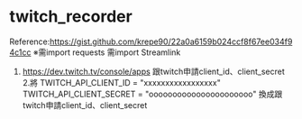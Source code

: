 # twitch_recorder
Reference:https://gist.github.com/krepe90/22a0a6159b024ccf8f67ee034f94c1cc
※需import requests
  需import Streamlink
1. https://dev.twitch.tv/console/apps 跟twitch申請client_id、client_secret
2.將
    TWITCH_API_CLIENT_ID = "xxxxxxxxxxxxxxxxx"
    TWITCH_API_CLIENT_SECRET = "oooooooooooooooooooooo"
換成跟twitch申請client_id、client_secret


